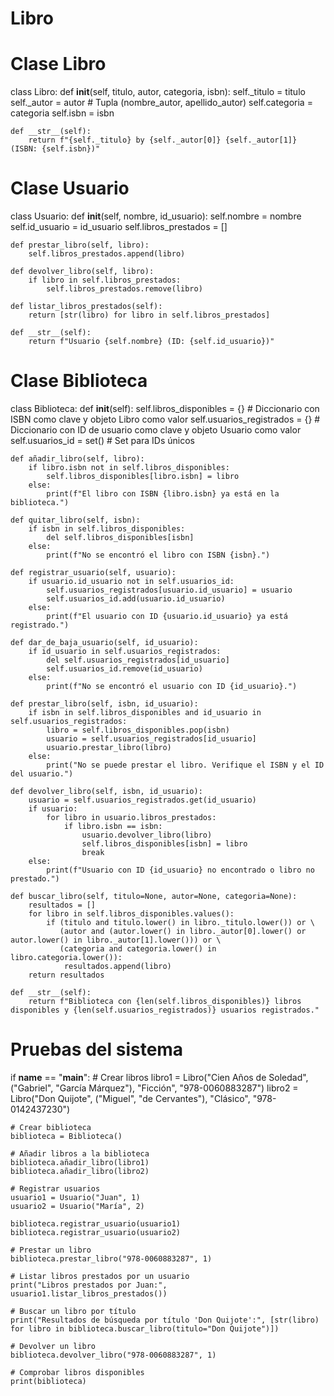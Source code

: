 # Libro
# Clase Libro
class Libro:
    def __init__(self, titulo, autor, categoria, isbn):
        self._titulo = titulo
        self._autor = autor  # Tupla (nombre_autor, apellido_autor)
        self.categoria = categoria
        self.isbn = isbn

    def __str__(self):
        return f"{self._titulo} by {self._autor[0]} {self._autor[1]} (ISBN: {self.isbn})"

# Clase Usuario
class Usuario:
    def __init__(self, nombre, id_usuario):
        self.nombre = nombre
        self.id_usuario = id_usuario
        self.libros_prestados = []

    def prestar_libro(self, libro):
        self.libros_prestados.append(libro)

    def devolver_libro(self, libro):
        if libro in self.libros_prestados:
            self.libros_prestados.remove(libro)

    def listar_libros_prestados(self):
        return [str(libro) for libro in self.libros_prestados]

    def __str__(self):
        return f"Usuario {self.nombre} (ID: {self.id_usuario})"

# Clase Biblioteca
class Biblioteca:
    def __init__(self):
        self.libros_disponibles = {}  # Diccionario con ISBN como clave y objeto Libro como valor
        self.usuarios_registrados = {}  # Diccionario con ID de usuario como clave y objeto Usuario como valor
        self.usuarios_id = set()  # Set para IDs únicos

    def añadir_libro(self, libro):
        if libro.isbn not in self.libros_disponibles:
            self.libros_disponibles[libro.isbn] = libro
        else:
            print(f"El libro con ISBN {libro.isbn} ya está en la biblioteca.")

    def quitar_libro(self, isbn):
        if isbn in self.libros_disponibles:
            del self.libros_disponibles[isbn]
        else:
            print(f"No se encontró el libro con ISBN {isbn}.")

    def registrar_usuario(self, usuario):
        if usuario.id_usuario not in self.usuarios_id:
            self.usuarios_registrados[usuario.id_usuario] = usuario
            self.usuarios_id.add(usuario.id_usuario)
        else:
            print(f"El usuario con ID {usuario.id_usuario} ya está registrado.")

    def dar_de_baja_usuario(self, id_usuario):
        if id_usuario in self.usuarios_registrados:
            del self.usuarios_registrados[id_usuario]
            self.usuarios_id.remove(id_usuario)
        else:
            print(f"No se encontró el usuario con ID {id_usuario}.")

    def prestar_libro(self, isbn, id_usuario):
        if isbn in self.libros_disponibles and id_usuario in self.usuarios_registrados:
            libro = self.libros_disponibles.pop(isbn)
            usuario = self.usuarios_registrados[id_usuario]
            usuario.prestar_libro(libro)
        else:
            print("No se puede prestar el libro. Verifique el ISBN y el ID del usuario.")

    def devolver_libro(self, isbn, id_usuario):
        usuario = self.usuarios_registrados.get(id_usuario)
        if usuario:
            for libro in usuario.libros_prestados:
                if libro.isbn == isbn:
                    usuario.devolver_libro(libro)
                    self.libros_disponibles[isbn] = libro
                    break
        else:
            print(f"Usuario con ID {id_usuario} no encontrado o libro no prestado.")

    def buscar_libro(self, titulo=None, autor=None, categoria=None):
        resultados = []
        for libro in self.libros_disponibles.values():
            if (titulo and titulo.lower() in libro._titulo.lower()) or \
               (autor and (autor.lower() in libro._autor[0].lower() or autor.lower() in libro._autor[1].lower())) or \
               (categoria and categoria.lower() in libro.categoria.lower()):
                resultados.append(libro)
        return resultados

    def __str__(self):
        return f"Biblioteca con {len(self.libros_disponibles)} libros disponibles y {len(self.usuarios_registrados)} usuarios registrados."

# Pruebas del sistema
if __name__ == "__main__":
    # Crear libros
    libro1 = Libro("Cien Años de Soledad", ("Gabriel", "García Márquez"), "Ficción", "978-0060883287")
    libro2 = Libro("Don Quijote", ("Miguel", "de Cervantes"), "Clásico", "978-0142437230")

    # Crear biblioteca
    biblioteca = Biblioteca()
    
    # Añadir libros a la biblioteca
    biblioteca.añadir_libro(libro1)
    biblioteca.añadir_libro(libro2)

    # Registrar usuarios
    usuario1 = Usuario("Juan", 1)
    usuario2 = Usuario("María", 2)
    
    biblioteca.registrar_usuario(usuario1)
    biblioteca.registrar_usuario(usuario2)

    # Prestar un libro
    biblioteca.prestar_libro("978-0060883287", 1)
    
    # Listar libros prestados por un usuario
    print("Libros prestados por Juan:", usuario1.listar_libros_prestados())

    # Buscar un libro por título
    print("Resultados de búsqueda por título 'Don Quijote':", [str(libro) for libro in biblioteca.buscar_libro(titulo="Don Quijote")])
    
    # Devolver un libro
    biblioteca.devolver_libro("978-0060883287", 1)
    
    # Comprobar libros disponibles
    print(biblioteca)
